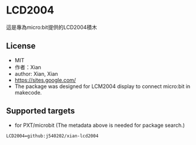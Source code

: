 # LCD2004

這是專為micro:bit提供的LCD2004積木

## License

* MIT
* 作者：Xian
* author: Xian, Xian
* https://sites.google.com/
* The package was designed for LCM2004 display to connect micro:bit in makecode.

## Supported targets

* for PXT/microbit
(The metadata above is needed for package search.)

```package
LCD2004=github:j540202/xian-lcd2004
```
